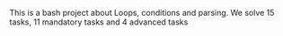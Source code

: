 This is a bash project about Loops, conditions and parsing. We solve 15 tasks, 11 mandatory tasks and 4 advanced tasks
